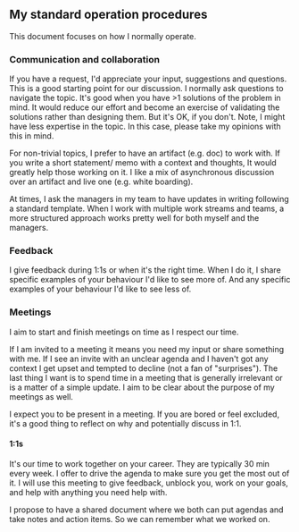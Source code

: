 ## My standard operation procedures
This document focuses on how I normally operate.

### Communication and collaboration
If you have a request, I'd appreciate your input, suggestions and questions. This is a good starting point for our discussion. I normally ask questions to navigate the topic. It's good when you have >1 solutions of the problem in mind. It would reduce our effort and become an exercise of validating the solutions rather than designing them. But it's OK, if you don't. Note, I might have less expertise in the topic. In this case, please take my opinions with this in mind.

For non-trivial topics, I prefer to have an artifact (e.g. doc) to work with. If you write a short statement/ memo with a context and thoughts, It would greatly help those working on it. I like a mix of asynchronous discussion over an artifact and live one (e.g. white boarding).

At times, I ask the managers in my team to have updates in writing following a standard template. When I work with multiple work streams and teams, a more structured approach works pretty well for both myself and the managers.

### Feedback
I give feedback during 1:1s or when it's the right time. When I do it, I share specific examples of your behaviour I'd like to see more of. And any specific examples of your behaviour I'd like to see less of.

### Meetings
I aim to start and finish meetings on time as I respect our time. 

If I am invited to a meeting it means you need my input or share something with me. If I see an invite with an unclear agenda and I haven't got any context I get upset and tempted to decline (not a fan of "surprises"). The last thing I want is to spend time in a meeting that is generally irrelevant or is a matter of a simple update. I aim to be clear about the purpose of my meetings as well.

I expect you to be present in a meeting. If you are bored or feel excluded, it's a good thing to reflect on why and potentially discuss in 1:1.

#### 1:1s
It's our time to work together on your career. They are typically 30 min every week.
I offer to drive the agenda to make sure you get the most out of it. I will use this meeting to give feedback, unblock you, work on your goals, and help with anything you need help with.

I propose to have a shared document where we both can put agendas and take notes and action items. So we can remember what we worked on.
